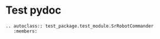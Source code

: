 # Test pydoc

```eval_rst
.. autoclass:: test_package.test_module.SrRobotCommander
   :members:
```

